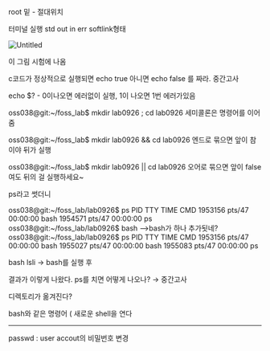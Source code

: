 root 밑 - 절대위치

터미널 실행 std out in err  softlink형태

![Untitled](https://s3-us-west-2.amazonaws.com/secure.notion-static.com/f54f2e53-814a-443e-b0c0-74be4df98adc/Untitled.png)

이 그림 시험에 나옴

c코드가 정상적으로 실행되면 echo true 아니면 echo false 를 짜라. 중간고사

echo $? - 0이나오면 에러없이 실행,  1이 나오면 1번 에러가있음

oss038@git:~/foss_lab$ mkdir lab0926 ; cd lab0926 세미콜론은 명령어를 이어줌

oss038@git:~/foss_lab$ mkdir lab0926 && cd lab0926 엔드로 묶으면 앞이 참이야 뒤가 실행

oss038@git:~/foss_lab$ mkdir lab0926 || cd lab0926 오어로 묶으면  앞이 false여도 뒤의 걸 실행하세요~

ps라고 썻더니

oss038@git:~/foss_lab/lab0926$ ps
PID TTY          TIME CMD
1953156 pts/47   00:00:00 bash
1954571 pts/47   00:00:00 ps
oss038@git:~/foss_lab/lab0926$ bash  —>bash가 하나 추가됫네?
oss038@git:~/foss_lab/lab0926$ ps
PID TTY          TIME CMD
1953156 pts/47   00:00:00 bash
1955027 pts/47   00:00:00 bash
1955083 pts/47   00:00:00 ps

bash lsli  → bash를 실행 후 

결과가 이렇게 나왔다. ps를 치면 어떻게 나오나? → 중간고사

디렉토리가 옮겨진다?

bash와 같은 명령어 ( 새로운 shell을 연다

---

passwd : user accout의 비밀번호 변경
